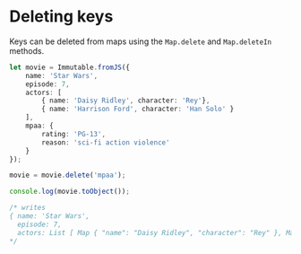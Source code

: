 # Deleting keys

Keys can be deleted from maps using the `Map.delete` and `Map.deleteIn` methods.

```typescript
let movie = Immutable.fromJS({
	name: 'Star Wars',
	episode: 7,
	actors: [
		{ name: 'Daisy Ridley', character: 'Rey'},
		{ name: 'Harrison Ford', character: 'Han Solo' }
	],
	mpaa: {
		rating: 'PG-13',
		reason: 'sci-fi action violence'
	}
});

movie = movie.delete('mpaa');

console.log(movie.toObject());

/* writes
{ name: 'Star Wars',
  episode: 7,
  actors: List [ Map { "name": "Daisy Ridley", "character": "Rey" }, Map { "name": "Harrison Ford", "character": "Han Solo" } ] }
*/
```

